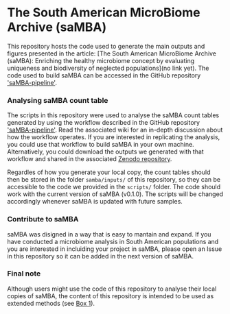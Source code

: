 # The South American MicroBiome Archive (saMBA)

This repository hosts the code used to generate the main outputs and figures presented in the article: [The South American MicroBiome Archive (saMBA):  Enriching the healthy microbiome concept by evaluating uniqueness and biodiversity of neglected populations](no link yet). The code used to build saMBA can be accessed in the GitHub repository ['saMBA-pipeline'](https://github.com/Benjamin-Valderrama/saMBA-pipeline). 

### Analysing saMBA count table

The scripts in this repository were used to analyse the saMBA count tables generated by using the workflow described in the GitHub repository ['saMBA-pipeline'](https://github.com/Benjamin-Valderrama/saMBA-pipeline). Read the associated wiki for an in-depth discussion about how the workflow operates. If you are interested in replicating the analysis, you could use that workflow to build saMBA in your own machine. Alternatively, you could download the outputs we generated with that workflow and shared in the associated [Zenodo repository](https://zenodo.org/uploads/15050380). 

Regardles of how you generate your local copy, the count tables should then be stored in the folder `samba/inputs/` of this repository, so they can be accessible to the code we provided in the `scripts/` folder. The code should work with the current version of saMBA (v0.1.0). The scripts will be changed accordingly whenever saMBA is updated with future samples.

### Contribute to saMBA 
saMBA was disigned in a way that is easy to mantain and expand. If you have conducted a microbiome analysis in South American populations and you are interested in incluiding your project in saMBA, please open an Issue in this repository so it can be added in the next version of saMBA.

### Final note
Although users might use the code of this repository to analyse their local copies of saMBA, the content of this repository is intended to be used as extended methods (see [Box 1](https://journals.plos.org/ploscompbiol/article?id=10.1371/journal.pcbi.1011920)).
